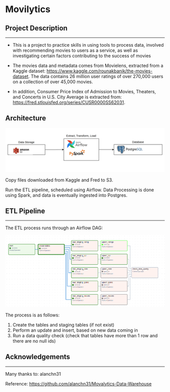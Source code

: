 # Movilytics

## Project Description
---
* This is a project to practice skills in using tools to process data, involved with recommending movies to users as a service, as well as investigating certain factors contributing to the success of movies

* The movies data and metadata comes from Movielens, extracted from a Kaggle dataset: https://www.kaggle.com/rounakbanik/the-movies-dataset. The data contains 26 million user ratings of over 270,000 users on a collection of over 45,000 movies.
* In addition, Consumer Price Index of Admission to Movies, Theaters, and Concerts in U.S. City Average is extracted from: https://fred.stlouisfed.org/series/CUSR0000SS62031.

## Architecture

![Architecture](documentation/architecture.png)

Copy files downloaded from Kaggle and Fred to S3.

Run the ETL pipeline, scheduled using Airflow. Data Processing is done using Spark, and data is eventually ingested into Postgres.

## ETL Pipeline
---
The ETL process runs through an Airflow DAG:  
  
![Data Model](documentation/etl_pipeline.png)  
  
The process is as follows:
1. Create the tables and staging tables (if not exist)  
2. Perform an update and insert, based on new data coming in  
3. Run a data quality check (check that tables have more than 1 row and there are no null ids)

## Acknowledgements
---
Many thanks to: alanchn31

Reference: https://github.com/alanchn31/Movalytics-Data-Warehouse
